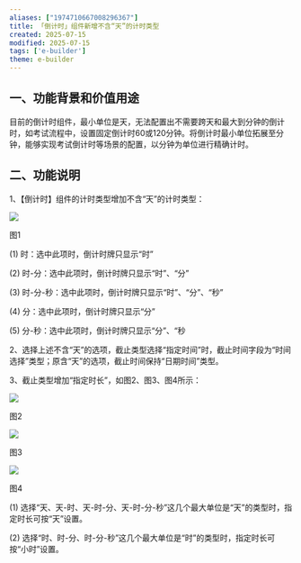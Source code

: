 ```yaml
---
aliases: ["1974710667008296367"]
title: 「倒计时」组件新增不含“天”的计时类型
created: 2025-07-15
modified: 2025-07-15
tags: ['e-builder']
theme: e-builder
---
```


## 一、**功能背景和价值用途**

目前的倒计时组件，最小单位是天，无法配置出不需要跨天和最大到分钟的倒计时，如考试流程中，设置固定倒计时60或120分钟。将倒计时最小单位拓展至分钟，能够实现考试倒计时等场景的配置，以分钟为单位进行精确计时。

## 二、**功能说明**

1、【倒计时】组件的计时类型增加不含“天”的计时类型：

![](https://myhelpdoc.oss-cn-heyuan.aliyuncs.com/mdimages/a9e1e7e6eb09b791208c155d8796d688.jpg)

图1

(1) 时：选中此项时，倒计时牌只显示“时”

(2) 时-分：选中此项时，倒计时牌只显示“时”、“分”

(3) 时-分-秒：选中此项时，倒计时牌只显示“时”、“分”、“秒”

(4) 分：选中此项时，倒计时牌只显示“分”

(5) 分-秒：选中此项时，倒计时牌只显示“分”、“秒

2、选择上述不含“天”的选项，截止类型选择“指定时间”时，截止时间字段为“时间选择”类型；原含“天”的选项，截止时间保持“日期时间”类型。

3、截止类型增加“指定时长”，如图2、图3、图4所示：

![](https://myhelpdoc.oss-cn-heyuan.aliyuncs.com/mdimages/c3a95f294b60526f9c1361cd6ad3c3ba.jpg)

图2

![](https://myhelpdoc.oss-cn-heyuan.aliyuncs.com/mdimages/d78bf1a4b05fbe7f74e0164237b1358f.jpg)

图3

![](https://myhelpdoc.oss-cn-heyuan.aliyuncs.com/mdimages/34894c6c40eb886a76b428bccfb1bd69.jpg)

图4

(1) 选择“天、天-时、天-时-分、天-时-分-秒”这几个最大单位是“天”的类型时，指定时长可按“天”设置。

(2) 选择“时、时-分、时-分-秒”这几个最大单位是“时”的类型时，指定时长可按“小时”设置。

